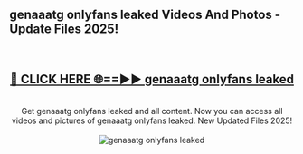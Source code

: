 <h2>genaaatg onlyfans leaked Videos And Photos - Update Files 2025!</h2>
<br>
<div align="center">
<h2><a href="https://linkcuts.com/hfmhzwbr" rel="nofollow">🔴 CLICK HERE 🌐==►► genaaatg onlyfans leaked</a></h2>
<br>
Get genaaatg onlyfans leaked and all content. Now you can access all videos and pictures of genaaatg onlyfans leaked. New Updated Files 2025!
<br>
<br>
<a href="https://linkcuts.com/hfmhzwbr" rel="nofollow" data-target="animated-image.originalLink"><img src="https://i.ibb.co.com/WyWwxjT/player-gif2.gif" alt="genaaatg onlyfans leaked" style="max-width: 100%; display: inline-block;" data-target="animated-image.originalImage"></a>
</div>
<br>